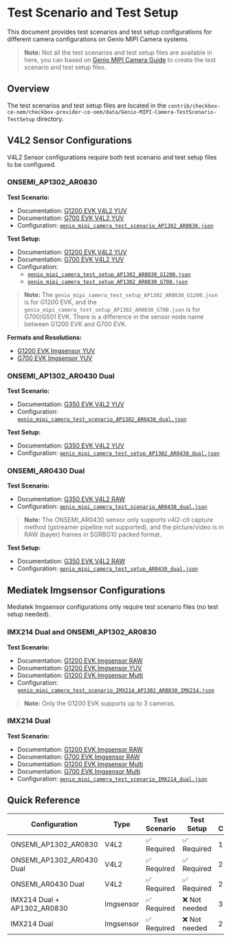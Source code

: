 # Test Scenario and Test Setup

This document provides test scenarios and test setup configurations for different camera configurations on Genio MIPI Camera systems.

> **Note:** Not all the test scenarios and test setup files are available in here, you can based on [Genio MIPI Camera Guide](https://mediatek.gitlab.io/aiot/doc/aiot-dev-guide/master/sw/yocto/app-dev/camera/camera-common.html) to create the test scenario and test setup files.

## Overview

The test scenarios and test setup files are located in the `contrib/checkbox-ce-oem/checkbox-provider-ce-oem/data/Genio-MIPI-Camera-TestScenario-TestSetup` directory.

## V4L2 Sensor Configurations

V4L2 Sensor configurations require both test scenario and test setup files to be configured.

### ONSEMI_AP1302_AR0830

**Test Scenario:**

- Documentation: [G1200 EVK V4L2 YUV](https://mediatek.gitlab.io/aiot/doc/aiot-dev-guide/master/sw/yocto/app-dev/camera/camera-g1200-evk-v4l2-yuv.html)
- Documentation: [G700 EVK V4L2 YUV](https://mediatek.gitlab.io/aiot/doc/aiot-dev-guide/master/sw/yocto/app-dev/camera/camera-g700-evk-v4l2-yuv.html)
- Configuration: [`genio_mipi_camera_test_scenario_AP1302_AR0830.json`](genio_mipi_camera_test_scenario_AP1302_AR0830.json)

**Test Setup:**

- Documentation: [G1200 EVK V4L2 YUV](https://mediatek.gitlab.io/aiot/doc/aiot-dev-guide/master/sw/yocto/app-dev/camera/camera-g1200-evk-v4l2-yuv.html)
- Documentation: [G700 EVK V4L2 YUV](https://mediatek.gitlab.io/aiot/doc/aiot-dev-guide/master/sw/yocto/app-dev/camera/camera-g700-evk-v4l2-yuv.html)
- Configuration:
  - [`genio_mipi_camera_test_setup_AP1302_AR0830_G1200.json`](genio_mipi_camera_test_setup_AP1302_AR0830_G1200.json)
  - [`genio_mipi_camera_test_setup_AP1302_AR0830_G700.json`](genio_mipi_camera_test_setup_AP1302_AR0830_G700.json)

> **Note:** The `genio_mipi_camera_test_setup_AP1302_AR0830_G1200.json` is for G1200 EVK, and the `genio_mipi_camera_test_setup_AP1302_AR0830_G700.json` is for G700/G501 EVK. There is a difference in the sensor node name between G1200 EVK and G700 EVK.

**Formats and Resolutions:**

- [G1200 EVK Imgsensor YUV](https://mediatek.gitlab.io/aiot/doc/aiot-dev-guide/master/sw/yocto/app-dev/camera/camera-g1200-evk-imgsensor-yuv.html)
- [G700 EVK Imgsensor YUV](https://mediatek.gitlab.io/aiot/doc/aiot-dev-guide/master/sw/yocto/app-dev/camera/camera-g700-evk-imgsensor-yuv.html)

### ONSEMI_AP1302_AR0430 Dual

**Test Scenario:**

- Documentation: [G350 EVK V4L2 YUV](https://mediatek.gitlab.io/aiot/doc/aiot-dev-guide/master/sw/yocto/app-dev/camera/camera-g350-evk-v4l2-yuv.html)
- Configuration: [`genio_mipi_camera_test_scenario_AP1302_AR0430_dual.json`](genio_mipi_camera_test_scenario_AP1302_AR0430_dual.json)

**Test Setup:**

- Documentation: [G350 EVK V4L2 YUV](https://mediatek.gitlab.io/aiot/doc/aiot-dev-guide/master/sw/yocto/app-dev/camera/camera-g350-evk-v4l2-yuv.html)
- Configuration: [`genio_mipi_camera_test_setup_AP1302_AR0430_dual.json`](genio_mipi_camera_test_setup_AP1302_AR0430_dual.json)

### ONSEMI_AR0430 Dual

**Test Scenario:**

- Documentation: [G350 EVK V4L2 RAW](https://mediatek.gitlab.io/aiot/doc/aiot-dev-guide/master/sw/yocto/app-dev/camera/camera-g350-evk-v4l2-raw.html)
- Configuration: [`genio_mipi_camera_test_scenario_AR0430_dual.json`](genio_mipi_camera_test_scenario_AR0430_dual.json)

> **Note:** The ONSEMI_AR0430 sensor only supports v4l2-ctl capture method (gstreamer pipeline not supported), and the picture/video is in RAW (bayer) frames in SGRBG10 packed format.

**Test Setup:**

- Documentation: [G350 EVK V4L2 RAW](https://mediatek.gitlab.io/aiot/doc/aiot-dev-guide/master/sw/yocto/app-dev/camera/camera-g350-evk-v4l2-raw.html)
- Configuration: [`genio_mipi_camera_test_setup_AR0430_dual.json`](genio_mipi_camera_test_setup_AR0430_dual.json)

## Mediatek Imgsensor Configurations

Mediatek Imgsensor configurations only require test scenario files (no test setup needed).

### IMX214 Dual and ONSEMI_AP1302_AR0830

**Test Scenario:**

- Documentation: [G1200 EVK Imgsensor RAW](https://mediatek.gitlab.io/aiot/doc/aiot-dev-guide/master/sw/yocto/app-dev/camera/camera-g1200-evk-imgsensor-raw.html)
- Documentation: [G1200 EVK Imgsensor YUV](https://mediatek.gitlab.io/aiot/doc/aiot-dev-guide/master/sw/yocto/app-dev/camera/camera-g1200-evk-imgsensor-yuv.html)
- Documentation: [G1200 EVK Imgsensor Multi](https://mediatek.gitlab.io/aiot/doc/aiot-dev-guide/master/sw/yocto/app-dev/camera/camera-g1200-evk-imgsensor-multi.html)
- Configuration: [`genio_mipi_camera_test_scenario_IMX214_AP1302_AR0830_IMX214.json`](genio_mipi_camera_test_scenario_IMX214_AP1302_AR0830_IMX214.json)

> **Note:** Only the G1200 EVK supports up to 3 cameras.

### IMX214 Dual

**Test Scenario:**

- Documentation: [G1200 EVK Imgsensor RAW](https://mediatek.gitlab.io/aiot/doc/aiot-dev-guide/master/sw/yocto/app-dev/camera/camera-g1200-evk-imgsensor-raw.html)
- Documentation: [G700 EVK Imgsensor RAW](https://mediatek.gitlab.io/aiot/doc/aiot-dev-guide/master/sw/yocto/app-dev/camera/camera-g700-evk-imgsensor-raw.html)
- Documentation: [G1200 EVK Imgsensor Multi](https://mediatek.gitlab.io/aiot/doc/aiot-dev-guide/master/sw/yocto/app-dev/camera/camera-g1200-evk-imgsensor-multi.html)
- Documentation: [G700 EVK Imgsensor Multi](https://mediatek.gitlab.io/aiot/doc/aiot-dev-guide/master/sw/yocto/app-dev/camera/camera-g700-evk-imgsensor-multi.html)
- Configuration: [`genio_mipi_camera_test_scenario_IMX214_dual.json`](genio_mipi_camera_test_scenario_IMX214_dual.json)

## Quick Reference

| Configuration | Type | Test Scenario | Test Setup | Max Cameras |
|---------------|------|---------------|------------|-------------|
| ONSEMI_AP1302_AR0830 | V4L2 | ✅ Required | ✅ Required | 1 |
| ONSEMI_AP1302_AR0430 Dual | V4L2 | ✅ Required | ✅ Required | 2 |
| ONSEMI_AR0430 Dual | V4L2 | ✅ Required | ✅ Required | 2 |
| IMX214 Dual + AP1302_AR0830 | Imgsensor | ✅ Required | ❌ Not needed | 3 |
| IMX214 Dual | Imgsensor | ✅ Required | ❌ Not needed | 2 |
